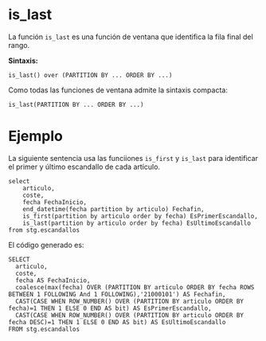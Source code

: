 
# is_last

La función `is_last` es una función de ventana que identifica la fila final del rango.

**Sintaxis:**

```
is_last() over (PARTITION BY ... ORDER BY ...)
````

Como todas las funciones de ventana admite la sintaxis compacta:

```
is_last(PARTITION BY ... ORDER BY ...)
```

# Ejemplo

La siguiente sentencia usa las funciiones `is_first` y `is_last` para identificar el primer y último escandallo de cada artículo.

```
select 
	articulo, 
	coste, 
	fecha FechaInicio, 
	end_datetime(fecha partition by articulo) Fechafin,
	is_first(partition by articulo order by fecha) EsPrimerEscandallo,
	is_last(partition by articulo order by fecha) EsUltimoEscandallo
from stg.escandallos
```

El código generado es:

```
SELECT
  articulo,
  coste,
  fecha AS FechaInicio,
  coalesce(max(fecha) OVER (PARTITION BY articulo ORDER BY fecha ROWS BETWEEN 1 FOLLOWING And 1 FOLLOWING),'21000101') AS Fechafin,
  CAST(CASE WHEN ROW_NUMBER() OVER (PARTITION BY articulo ORDER BY fecha)=1 THEN 1 ELSE 0 END AS bit) AS EsPrimerEscandallo,
  CAST(CASE WHEN ROW_NUMBER() OVER (PARTITION BY articulo ORDER BY fecha DESC)=1 THEN 1 ELSE 0 END AS bit) AS EsUltimoEscandallo
FROM stg.escandallos
```
